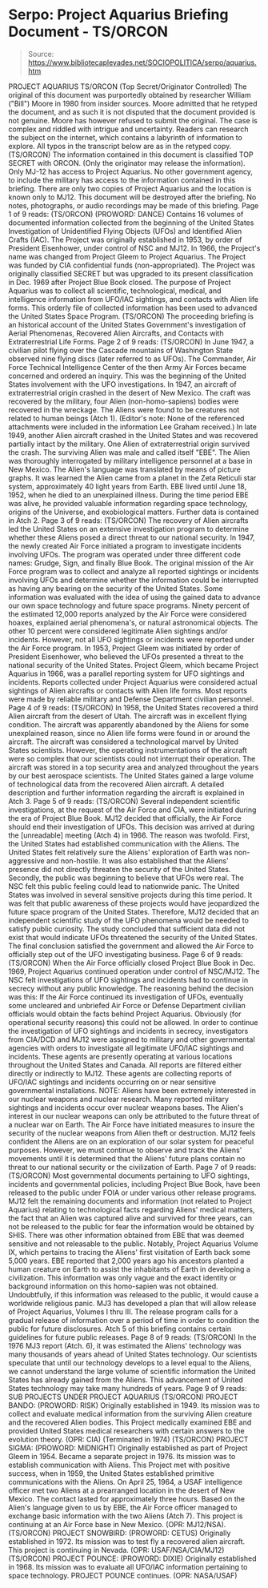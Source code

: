 # Serpo: Project Aquarius Briefing Document - TS/ORCON

> Source: https://www.bibliotecapleyades.net/SOCIOPOLITICA/serpo/aquarius.htm

PROJECT AQUARIUS
TS/ORCON
(Top Secret/Originator Controlled)
The original of this document was purportedly obtained by researcher William ("Bill") Moore in 1980 from insider sources. Moore admitted that he retyped the document, and as such it is not disputed that the document provided is not genuine. Moore has however refused to submit the original. The case is complex and riddled with intrigue and uncertainty. Readers can research the subject on the internet, which contains a labyrinth of information to explore.
All typos in the transcript below are as in the retyped copy.
(TS/ORCON)
The information contained in this document is classified TOP SECRET with ORCON.
(Only the originator may release the information). Only
MJ-12 has access to
Project
Aquarius. No other government agency, to include the military has access to
the information contained in this briefing. There are only two copies of
Project
Aquarius and the location is known only to MJ12. This document will be destroyed
after the briefing. No notes, photographs, or audio recordings may be made of
this briefing.
Page 1 of 9 reads:
(TS/ORCON) (PROWORD: DANCE) Contains 16 volumes of documented information collected
from the beginning of the United States Investigation of Unidentified Flying
Objects (UFOs) and Identified Alien Crafts (IAC). The Project was originally
established in 1953, by order of President Eisenhower, under control of
NSC
and MJ12. In 1966, the Project's name was changed from Project Gleem to
Project
Aquarius. The Project was funded by CIA confidential funds (non-appropriated).
The Project was originally classified SECRET but was upgraded to its present
classification in Dec. 1969 after
Project Blue Book closed. The purpose of
Project
Aquarius was to collect all scientific, technological, medical, and intelligence
information from UFO/IAC sightings, and contacts with Alien life forms. This
orderly file of collected information has been used to advanced the United States
Space Program.
(TS/ORCON) The proceeding briefing is an historical account of the United States
Government's investigation of Aerial Phenomenas, Recovered Alien Aircrafts,
and Contacts with Extraterrestrial Life Forms.
Page 2 of 9 reads:
(TS/ORCON) In June 1947, a civilian pilot flying over the Cascade mountains
of Washington State observed nine flying discs (later referred to as UFOs).
The Commander, Air Force Technical Intelligence Center of the then Army Air
Forces became concerned and ordered an inquiry. This was the beginning of the
United States involvement with the UFO investigations. In 1947, an aircraft
of extraterrestrial origin crashed in the desert of New Mexico. The craft was
recovered by the military, four Alien (non-homo-sapiens) bodies were recovered
in the wreckage. The Aliens were found to be creatures not related to human
beings (Atch 1). (Editor's note: None of the referenced attachments were included
in the information Lee Graham received.)
In late 1949, another Alien aircraft crashed in the United States and was recovered
partially intact by the military. One Alien of extraterrestrial origin survived
the crash. The surviving Alien was male and called itself "EBE". The
Alien was thoroughly interrogated by military intelligence personnel at a base
in New Mexico. The Alien's language was translated by means of picture graphs.
It was learned the Alien came from a planet in the Zeta Reticuli star system,
approximately 40 light years from Earth. EBE lived until June 18, 1952, when
he died to an unexplained illness. During the time period EBE was alive, he
provided valuable information regarding space technology, origins of the Universe,
and exobiological matters. Further data is contained in Atch 2.
Page 3 of 9 reads:
(TS/ORCON) The recovery of Alien aircrafts led the United States on an extensive
investigation program to determine whether these Aliens posed a direct threat
to our national security. In 1947, the newly created Air Force initiated a program
to investigate incidents involving UFOs. The program was operated under three
different code names:
Grudge, Sign, and finally Blue Book. The original mission
of the Air Force program was to collect and analyze all reported sightings or
incidents involving UFOs and determine whether the information could be interrupted
as having any bearing on the security of the United States.
Some information was evaluated with the idea of using the gained data to advance our own space technology and future space programs. Ninety percent of the estimated 12,000 reports analyzed by the Air Force were considered hoaxes, explained aerial phenomena's, or natural astronomical objects. The other 10 percent were considered legitimate Alien sightings and/or incidents. However, not all UFO sightings or incidents were reported under the Air Force program.
In 1953, Project Gleem was initiated
by order of President Eisenhower, who believed the UFOs presented a threat to
the national security of the United States. Project Gleem, which became
Project
Aquarius in 1966, was a parallel reporting system for UFO sightings and incidents.
Reports collected under Project Aquarius were considered actual sightings of
Alien aircrafts or contacts with Alien life forms. Most reports were made by
reliable military and Defense Department civilian personnel.
Page 4 of 9 reads:
(TS/ORCON) In 1958, the United States recovered a third Alien aircraft from
the desert of Utah. The aircraft was in excellent flying condition. The aircraft
was apparently abandoned by the Aliens for some unexplained reason, since no
Alien life forms were found in or around the aircraft. The aircraft was considered
a technological marvel by United States scientists. However, the operating instrumentations
of the aircraft were so complex that our scientists could not interrupt their
operation. The aircraft was stored in a top security area and analyzed throughout
the years by our best aerospace scientists. The United States gained a large
volume of technological data from the recovered Alien aircraft. A detailed description
and further information regarding the aircraft is explained in Atch 3.
Page 5 of 9 reads:
(TS/ORCON) Several independent scientific investigations, at the request of
the Air Force and CIA, were initiated during the era of Project Blue Book.
MJ12
decided that officially, the Air Force should end their investigation of UFOs.
This decision was arrived at during the [unreadable] meeting (Atch 4) in 1966.
The reason was twofold. First, the United States had established communication
with the Aliens. The United States felt relatively sure the Aliens' exploration
of Earth was non-aggressive and non-hostile. It was also established that the
Aliens' presence did not directly threaten the security of the United States.
Secondly, the public was beginning to believe that UFOs were real.
The NSC felt
this public feeling could lead to nationwide panic. The United States was involved
in several sensitive projects during this time period. It was felt that public
awareness of these projects would have jeopardized the future space program
of the United States. Therefore, MJ12 decided that an independent scientific
study of the UFO phenomena would be needed to satisfy public curiosity. The
study concluded that sufficient data did not exist that would indicate UFOs
threatened the security of the United States. The final conclusion satisfied
the government and allowed the Air Force to officially step out of the UFO investigating
business.
Page 6 of 9 reads:
(TS/ORCON) When the Air Force officially closed Project Blue Book in Dec. 1969,
Project Aquarius continued operation under control of NSC/MJ12. The NSC felt
investigations of UFO sightings and incidents had to continue in secrecy without
any public knowledge. The reasoning behind the decision was this: If the Air
Force continued its investigation of UFOs, eventually some uncleared and unbriefed
Air Force or Defense Department civilian officials would obtain the facts behind
Project Aquarius.
Obviously (for operational security reasons) this could not
be allowed. In order to continue the investigation of UFO sightings and incidents
in secrecy, investigators from CIA/DCD and MJ12 were assigned to military and
other governmental agencies with orders to investigate all legitimate UFO/IAC
sightings and incidents. These agents are presently operating at various locations
throughout the United States and Canada. All reports are filtered either directly
or indirectly to MJ12. These agents are collecting reports of UFO/IAC sightings
and incidents occurring on or near sensitive governmental installations.
NOTE: Aliens have been extremely interested in our nuclear weapons and nuclear
research. Many reported military sightings and incidents occur over nuclear
weapons bases. The Alien's interest in our nuclear weapons can only be attributed
to the future threat of a nuclear war on Earth. The Air Force have initiated
measures to insure the security of the nuclear weapons from Alien theft or destruction.
MJ12 feels confident the Aliens are on an exploration of our solar system for
peaceful purposes. However, we must continue to observe and track the Aliens'
movements until it is determined that the Aliens' future plans contain no threat
to our national security or the civilization of Earth.
Page 7 of 9 reads:
(TS/ORCON) Most governmental documents pertaining to UFO sightings, incidents
and governmental policies, including Project Blue Book, have been released to
the public under FOIA or under various other release programs. MJ12 felt the
remaining documents and information (not related to Project Aquarius) relating
to technological facts regarding Aliens' medical matters, the fact that an Alien
was captured alive and survived for three years, can not be released to the
public for fear the information would be obtained by SHIS. There was other information
obtained from EBE that was deemed sensitive and not releasable to the public.
Notably,
Project Aquarius Volume IX, which pertains to tracing the Aliens' first
visitation of Earth back some 5,000 years. EBE reported that 2,000 years ago
his ancestors planted a human creature on Earth to assist the inhabitants of
Earth in developing a civilization. This information was only vague and the
exact identity or background information on this homo-sapien was not obtained.
Undoubtfully, if this information was released to the public, it would cause
a worldwide religious panic. MJ3 has developed a plan that will allow release
of Project Aquarius, Volumes I thru III. The release program calls for a gradual
release of information over a period of time in order to condition the public
for future disclosures. Atch 5 of this briefing contains certain guidelines
for future public releases.
Page 8 of 9 reads:
(TS/ORCON) In the 1976 MJ3 report (Atch. 6), it was estimated the Aliens' technology
was many thousands of years ahead of United States technology. Our scientists
speculate that until our technology develops to a level equal to the Aliens,
we cannot understand the large volume of scientific information the United States
has already gained from the Aliens. This advancement of United States technology
may take many hundreds of years.
Page 9 of 9 reads:
SUB PROJECTS UNDER PROJECT AQUARIUS
(TS/ORCON) PROJECT BANDO: (PROWORD: RISK)
Originally established in 1949. Its
mission was to collect and evaluate medical information from the surviving Alien
creature and the recovered Alien bodies. This Project medically examined EBE
and provided United States medical researchers with certain answers to the evolution
theory. (OPR: CIA) (Terminated in 1974)
(TS/ORCON) PROJECT SIGMA: (PROWORD: MIDNIGHT)
Originally established as part
of Project Gleem in 1954. Became a separate project in 1976. Its mission was
to establish communication with Aliens. This Project met with positive success,
when in 1959, the United States established primitive communications with the
Aliens. On April 25, 1964, a USAF intelligence officer met two Aliens at a prearranged
location in the desert of New Mexico.
The contact lasted for approximately three hours. Based on the Alien's language
given to us by EBE, the Air Force officer managed to exchange basic information
with the two Aliens (Atch 7). This project is continuing at an Air Force base
in New Mexico. (OPR: MJ12/NSA).
(TS/ORCON)
PROJECT SNOWBIRD: (PROWORD: CETUS)
Originally established in 1972.
Its mission was to test fly a recovered alien aircraft. This project is continuing
in Nevada. (OPR: USAF/NSA/CIA/MJ12)
(TS/ORCON) PROJECT POUNCE: (PROWORD: DIXIE)
Originally established in 1968. Its mission was to evaluate all UFO/IAC information pertaining to space technology. PROJECT POUNCE continues. (OPR: NASA/USAF)
